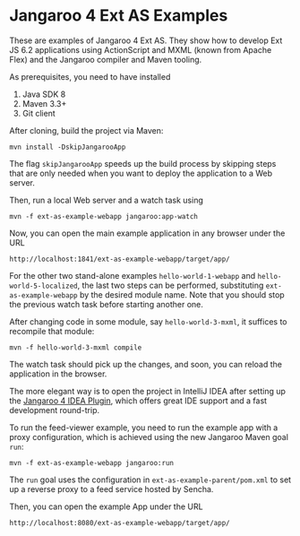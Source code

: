 Jangaroo 4 Ext AS Examples
==========================

These are examples of Jangaroo 4 Ext AS.
They show how to develop Ext JS 6.2 applications using ActionScript and MXML (known from Apache Flex)
and the Jangaroo compiler and Maven tooling.

As prerequisites, you need to have installed

1. Java SDK 8
2. Maven 3.3+
3. Git client

After cloning, build the project via Maven:

    mvn install -DskipJangarooApp

The flag `skipJangarooApp` speeds up the build process by skipping steps that are only needed when
you want to deploy the application to a Web server.

Then, run a local Web server and a watch task using

    mvn -f ext-as-example-webapp jangaroo:app-watch

Now, you can open the main example application in any browser under the URL

    http://localhost:1841/ext-as-example-webapp/target/app/

For the other two stand-alone examples `hello-world-1-webapp` and `hello-world-5-localized`, the last
two steps can be performed, substituting `ext-as-example-webapp` by the desired module name.
Note that you should stop the previous watch task before starting another one.

After changing code in some module, say `hello-world-3-mxml`, it suffices to recompile that module:

    mvn -f hello-world-3-mxml compile

The watch task should pick up the changes, and soon, you can reload the application in the browser.

The more elegant way is to open the project in IntelliJ IDEA after setting up the
[Jangaroo 4 IDEA Plugin](https://github.com/CoreMedia/jangaroo-idea/wiki/Developing-Jangaroo-4-Ext-AS-6-Applications-with-IntelliJ-IDEA),
which offers great IDE support and a fast development round-trip.

To run the feed-viewer example, you need to run the example app with a proxy configuration, which is achieved using the new Jangaroo Maven goal `run`:

    mvn -f ext-as-example-webapp jangaroo:run

The `run` goal uses the configuration in `ext-as-example-parent/pom.xml`
to set up a reverse proxy to a feed service hosted by Sencha.

Then, you can open the example App under the URL

    http://localhost:8080/ext-as-example-webapp/target/app/
